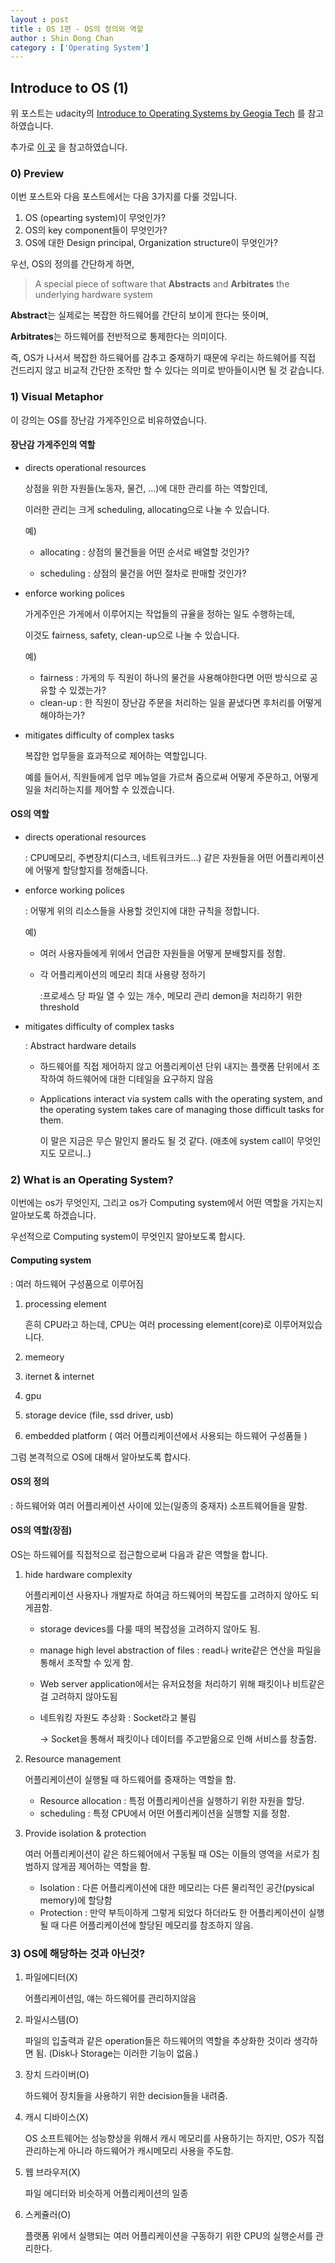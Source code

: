 ```yaml
---
layout : post
title : OS 1편 - OS의 정의와 역할
author : Shin Dong Chan
category : ['Operating System']
---
```


## Introduce to OS (1)

위 포스트는 udacity의 [Introduce to Operating Systems by Geogia Tech](https://www.udacity.com/course/introduction-to-operating-systems--ud923) 를 참고하였습니다.

추가로 [이 곳](https://medium.com/pocs/%EB%A6%AC%EB%88%85%EC%8A%A4-%EC%BB%A4%EB%84%90-%EC%9A%B4%EC%98%81%EC%B2%B4%EC%A0%9C-%EA%B0%95%EC%9D%98%EB%85%B8%ED%8A%B8-1-d36d6c961566) 을 참고하였습니다.



### 0) Preview

이번 포스트와 다음 포스트에서는 다음 3가지를 다룰 것입니다.

1. OS (opearting system)이 무엇인가?
2. OS의 key component들이 무엇인가?
3. OS에 대한 Design principal, Organization structure이 무엇인가?


우선, OS의 정의를 간단하게 하면, 

> A special piece of software that **Abstracts** and **Arbitrates** the underlying hardware system

**Abstract**는 실제로는 복잡한 하드웨어를 간단히 보이게 한다는 뜻이며,

**Arbitrates**는 하드웨어를 전반적으로 통제한다는 의미이다.

즉, OS가 나서서 복잡한 하드웨어를 감추고 중재하기 때문에 우리는 하드웨어를 직접 건드리지 않고 비교적 간단한 조작만 할 수 있다는 의미로 받아들이시면 될 것 같습니다.



### 1) Visual Metaphor

이 강의는 OS를 장난감 가게주인으로 비유하였습니다.

#### **장난감 가게주인**의 역할

- directs operational resources

  상점을 위한 자원들(노동자, 물건, ...)에 대한 관리를 하는 역할인데,

  이러한 관리는 크게 scheduling, allocating으로 나눌 수 있습니다.

  예)

  - allocating : 상점의 물건들을 어떤 순서로 배열할 것인가?

  - scheduling : 상점의 물건을 어떤 절차로 판매할 것인가?

- enforce working polices

  가게주인은 가게에서 이루어지는 작업들의 규율을 정하는 일도 수행하는데,

  이것도 fairness, safety, clean-up으로 나눌 수 있습니다.

  예) 

  - fairness : 가게의 두 직원이 하나의 물건을 사용해야한다면 어떤 방식으로 공유할 수 있겠는가?
  - clean-up :  한 직원이 장난감 주문을 처리하는 일을 끝냈다면 후처리를 어떻게 해야하는가?

- mitigates difficulty of complex tasks

  복잡한 업무들을 효과적으로 제어하는 역할입니다.

  예를 들어서, 직원들에게 업무 메뉴얼을 가르쳐 줌으로써 어떻게 주문하고, 어떻게 일을 처리하는지를 제어할 수 있겠습니다.

#### OS의 역할

- directs operational resources

  : CPU메모리, 주변장치(디스크, 네트워크카드...) 같은 자원들을 어떤 어플리케이션에 어떻게 할당할지를 정해줍니다.

- enforce working polices

  : 어떻게 위의 리소스들을 사용할 것인지에 대한 규칙을 정합니다. 

  예)

  - 여러 사용자들에게 위에서 언급한 자원들을 어떻게 분배할지를 정함. 

  - 각 어플리케이션의 메모리 최대 사용량 정하기 

    :프로세스 당 파일 열 수 있는 개수, 메모리 관리 demon을 처리하기 위한 threshold 

- mitigates difficulty of complex tasks

  : Abstract hardware details

  - 하드웨어를 직접 제어하지 않고 어플리케이션 단위 내지는 플랫폼 단위에서 조작하여 하드웨어에 대한 디테일을 요구하지 않음

  - Applications interact via system calls with the operating system, and the operating system takes care of managing those difficult tasks for them.

    이 말은 지금은 무슨 말인지 몰라도 될 것 같다. (애초에 system call이 무엇인지도 모르니..)



### 2) What is an Operating System?

이번에는 os가 무엇인지, 그리고 os가 Computing system에서 어떤 역할을 가지는지 알아보도록 하겠습니다.

우선적으로 Computing system이 무엇인지 알아보도록 합시다.

#### Computing system

: 여러 하드웨어 구성품으로 이루어짐

1. processing element 

   흔히 CPU라고 하는데, CPU는 여러 processing element(core)로 이루어져있습니다.

2. memeory

3. iternet & internet

4. gpu

5. storage device (file, ssd driver, usb)

6. embedded platform ( 여러 어플리케이션에서 사용되는 하드웨어 구성품들 )

그럼 본격적으로 OS에 대해서 알아보도록 합시다.

#### OS의 정의

: 하드웨어와 여러 어플리케이션 사이에 있는(일종의 중재자) 소프트웨어들을 말함.

#### OS의 역할(장점)

OS는 하드웨어를 직접적으로 접근함으로써 다음과 같은 역할을 합니다.

1. hide hardware complexity

   어플리케이션 사용자나 개발자로 하여금 하드웨어의 복잡도를 고려하지 않아도 되게끔함.

   - storage devices를 다룰 때의 복잡성을 고려하지 않아도 됨.
   - manage high level abstraction of files : read나 write같은 연산을 파일을 통해서 조작할 수 있게 함.

   - Web server application에서는 유저요청을 처리하기 위해 패킷이나 비트같은걸 고려하지 않아도됨

   - 네트워킹 자원도 추상화 : Socket라고 불림

     -> Socket을 통해서 패킷이나 데이터를 주고받읆으로 인해 서비스를 창출함.

2. Resource management

   어플리케이션이 실행될 때 하드웨어를 중재하는 역할을 함.

   - Resource allocation : 특정 어플리케이션을 실행하기 위한 자원을 할당.
   - scheduling : 특정 CPU에서 어떤 어플리케이션을 실행할 지를 정함.

3. Provide isolation & protection

   여러 어플리케이션이 같은 하드웨어에서 구동될 때 OS는 이들의 영역을 서로가 침범하지 않게끔 제어하는 역할을 함.

   - Isolation : 다른 어플리케이션에 대한 메모리는 다른 물리적인 공간(pysical memory)에 할당함
   - Protection : 만약 부득이하게 그렇게 되었다 하더라도 한 어플리케이션이 실행될 때 다른 어플리케이션에 할당된 메모리를 참조하지 않음.  



### 3) OS에 해당하는 것과 아닌것?

1. 파일에디터(X) 

   어플리케이션임, 얘는 하드웨어를 관리하지않음

2. 파일시스템(O) 

   파일의 입출력과 같은 operation들은 하드웨어의 역할을 추상화한 것이라 생각하면 됨. (Disk나 Storage는 이러한 기능이 없음.)

3. 장치 드라이버(O)

   하드웨어 장치들을 사용하기 위한 decision들을 내려줌.

4. 캐시 디바이스(X) 

   OS 소프트웨어는 성능향상을 위해서 캐시 메모리를 사용하기는 하지만, OS가 직접 관리하는게 아니라 하드웨어가 캐시메모리 사용을 주도함.

5. 웹 브라우저(X) 

   파일 에디터와 비슷하게 어플리케이션의 일종

6. 스케쥴러(O) 

   플랫폼 위에서 실행되는 여러 어플리케이션을 구동하기 위한 CPU의 실행순서를 관리한다.
